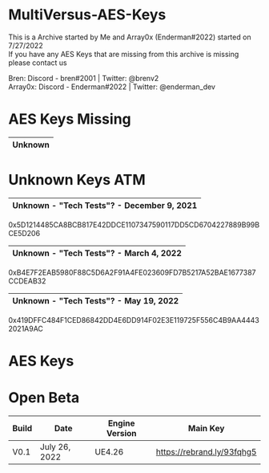 # MultiVersus-AES-Keys

This is a Archive started by Me and Array0x (Enderman#2022) started on 7/27/2022<br />
If you have any AES Keys that are missing from this archive is missing please contact us

Bren: Discord - bren#2001 | Twitter: @brenv2<br />
Array0x: Discord - Enderman#2022 | Twitter: @enderman_dev

# AES Keys Missing 

| Unknown |
|------------------------------|

# Unknown Keys ATM 

| Unknown - "Tech Tests"? - December 9, 2021 |
|------------------------------|
0x5D1214485CA8BCB817E42DDCE1107347590117DD5CD6704227889B99BCE5D206

| Unknown - "Tech Tests"? - March 4, 2022 |
|------------------------------|
0xB4E7F2EAB5980F88C5D6A2F91A4FE023609FD7B5217A52BAE1677387CCDEAB32

| Unknown - "Tech Tests"? - May 19, 2022 |
|------------------------------|
0x419DFFC484F1CED86842DD4E6DD914F02E3E119725F556C4B9AA44432021A9AC


# AES Keys

# Open Beta
| Build                  	 | Date          	 | Engine Version	    |		    Main Key             |
| ------------------------------ | --------------------- | ------------------------ | ------------------------------ |
| V0.1        	 |  July 26, 2022	   	 | UE4.26	    |		https://rebrand.ly/93fqhg5                                   |
